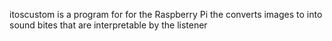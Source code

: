 itoscustom is a program for for the Raspberry Pi the converts images to into sound bites that are interpretable by the listener
